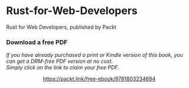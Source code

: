 # Rust-for-Web-Developers
Rust for Web Developers, published by Packt
### Download a free PDF

 <i>If you have already purchased a print or Kindle version of this book, you can get a DRM-free PDF version at no cost.<br>Simply click on the link to claim your free PDF.</i>
<p align="center"> <a href="https://packt.link/free-ebook/9781803234694">https://packt.link/free-ebook/9781803234694 </a> </p>